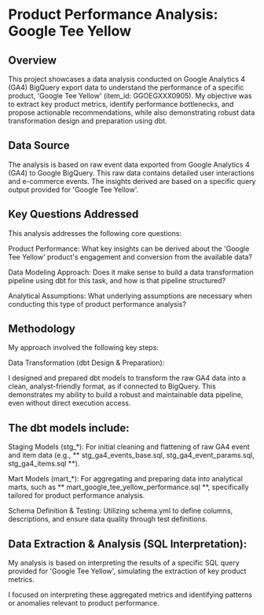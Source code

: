 # Product Performance Analysis: Google Tee Yellow


## Overview
This project showcases a data analysis conducted on Google Analytics 4 (GA4) BigQuery export data to understand the performance of a specific product, 'Google Tee Yellow' (item_id: GGOEGXXX0905). My objective was to extract key product metrics, identify performance bottlenecks, and propose actionable recommendations, while also demonstrating robust data transformation design and preparation using dbt.

## Data Source
The analysis is based on raw event data exported from Google Analytics 4 (GA4) to Google BigQuery. This raw data contains detailed user interactions and e-commerce events. The insights derived are based on a specific query output provided for 'Google Tee Yellow'.

## Key Questions Addressed
This analysis addresses the following core questions:

Product Performance: What key insights can be derived about the 'Google Tee Yellow' product's engagement and conversion from the available data?

Data Modeling Approach: Does it make sense to build a data transformation pipeline using dbt for this task, and how is that pipeline structured?

Analytical Assumptions: What underlying assumptions are necessary when conducting this type of product performance analysis?

## Methodology
My approach involved the following key steps:

Data Transformation (dbt Design & Preparation):

I designed and prepared dbt models to transform the raw GA4 data into a clean, analyst-friendly format, as if connected to BigQuery. This demonstrates my ability to build a robust and maintainable data pipeline, even without direct execution access.

## The dbt models include:

Staging Models (stg_*): For initial cleaning and flattening of raw GA4 event and item data (e.g., ** stg_ga4_events_base.sql, stg_ga4_event_params.sql, stg_ga4_items.sql **).

Mart Models (mart_*): For aggregating and preparing data into analytical marts, such as ** mart_google_tee_yellow_performance.sql **, specifically tailored for product performance analysis.

Schema Definition & Testing: Utilizing schema.yml to define columns, descriptions, and ensure data quality through test definitions.

## Data Extraction & Analysis (SQL Interpretation):

My analysis is based on interpreting the results of a specific SQL query provided for 'Google Tee Yellow', simulating the extraction of key product metrics.

I focused on interpreting these aggregated metrics and identifying patterns or anomalies relevant to product performance.

